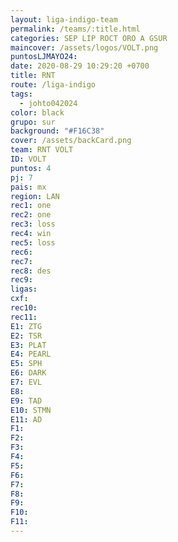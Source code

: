 ```yaml
---
layout: liga-indigo-team
permalink: /teams/:title.html
categories: SEP LIP ROCT ORO A GSUR
maincover: /assets/logos/VOLT.png
puntosLJMAYO24: 
date: 2020-08-29 10:29:20 +0700
title: RNT
route: /liga-indigo
tags:
  - johto042024
color: black
grupo: sur
background: "#F16C38"
cover: /assets/backCard.png
team: RNT VOLT
ID: VOLT
puntos: 4
pj: 7
pais: mx
region: LAN
rec1: one
rec2: one
rec3: loss
rec4: win
rec5: loss
rec6: 
rec7: 
rec8: des
rec9: 
ligas: 
cxf: 
rec10: 
rec11: 
E1: ZTG
E2: TSR
E3: PLAT
E4: PEARL
E5: SPH
E6: DARK
E7: EVL
E8: 
E9: TAD
E10: STMN
E11: AD
F1: 
F2: 
F3: 
F4: 
F5: 
F6: 
F7: 
F8: 
F9: 
F10: 
F11:
---
```

